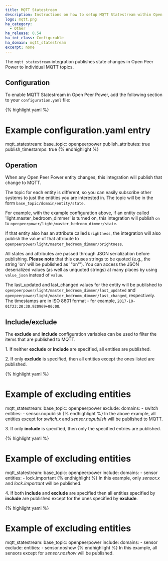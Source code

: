 ```yaml
---
title: MQTT Statestream
description: Instructions on how to setup MQTT Statestream within Open Peer Power.
logo: mqtt.png
ha_category:
  - Other
ha_release: 0.54
ha_iot_class: Configurable
ha_domain: mqtt_statestream
excerpt: none
---
```


The `mqtt_statestream` integration publishes state changes in Open Peer Power to individual MQTT topics.

## Configuration

To enable MQTT Statestream in Open Peer Power, add the following section to your `configuration.yaml` file:

{% highlight yaml %}
# Example configuration.yaml entry
mqtt_statestream:
  base_topic: openpeerpower
  publish_attributes: true
  publish_timestamps: true
{% endhighlight %}

## Operation

When any Open Peer Power entity changes, this integration will publish that change to MQTT.

The topic for each entity is different, so you can easily subscribe other systems to just the entities you are interested in.
The topic will be in the form `base_topic/domain/entity/state`.

For example, with the example configuration above, if an entity called 'light.master_bedroom_dimmer' is turned on, this integration will publish `on` to `openpeerpower/light/master_bedroom_dimmer/state`.

If that entity also has an attribute called `brightness`, the integration will also publish the value of that attribute to `openpeerpower/light/master_bedroom_dimmer/brightness`.

All states and attributes are passed through JSON serialization before publishing. **Please note** that this causes strings to be quoted (e.g., the string 'on' will be published as '"on"'). You can access the JSON deserialized values (as well as unquoted strings) at many places by using `value_json` instead of `value`.

The last_updated and last_changed values for the entity will be published to `openpeerpower/light/master_bedroom_dimmer/last_updated` and `openpeerpower/light/master_bedroom_dimmer/last_changed`, respectively. The timestamps are in ISO 8601 format - for example, `2017-10-01T23:20:30.920969+00:00`.

## Include/exclude

The **exclude** and **include** configuration variables can be used to filter the items that are published to MQTT.

1\. If neither **exclude** or **include** are specified, all entities are published.

2\. If only **exclude** is specified, then all entities except the ones listed are published.

{% highlight yaml %}
# Example of excluding entities
mqtt_statestream:
  base_topic: openpeerpower
  exclude:
    domains:
      - switch
    entities:
      - sensor.nopublish
{% endhighlight %}
In the above example, all entities except for *switch.x* and *sensor.nopublish* will be published to MQTT.

3\. If only **include** is specified, then only the specified entries are published.

{% highlight yaml %}
# Example of excluding entities
mqtt_statestream:
  base_topic: openpeerpower
  include:
    domains:
      - sensor
    entities:
      - lock.important
{% endhighlight %}
In this example, only *sensor.x* and *lock.important* will be published.

4\. If both **include** and **exclude** are specified then all entities specified by **include** are published except for the ones
specified by **exclude**.

{% highlight yaml %}
# Example of excluding entities
mqtt_statestream:
  base_topic: openpeerpower
  include:
    domains:
      - sensor
  exclude:
    entities:
      - sensor.noshow
{% endhighlight %}
In this example, all sensors except for *sensor.noshow* will be published.
